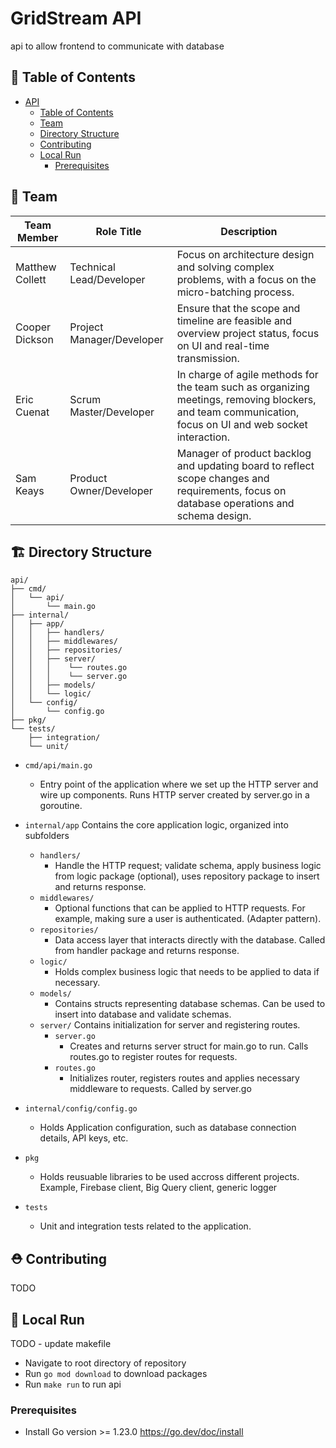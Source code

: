 # GridStream API

api to allow frontend to communicate with database

## 🧭 Table of Contents

- [API](#GridStream-API)
  - [Table of Contents](#-table-of-contents)
  - [Team](#-team)
  - [Directory Structure](#-directory-structure)
  - [Contributing](#-contributing)
  - [Local Run](#-local-run)
    - [Prerequisites](#prerequisites)

   
## 👥 Team

| Team Member     | Role Title                | Description                                                                                                                                             |
| --------------- | ------------------------- | ------------------------------------------------------------------------------------------------------------------------------------------------------- |
| Matthew Collett | Technical Lead/Developer  | Focus on architecture design and solving complex problems, with a focus on the micro-batching process.                                                  |
| Cooper Dickson  | Project Manager/Developer | Ensure that the scope and timeline are feasible and overview project status, focus on UI and real-time transmission.                                    |
| Eric Cuenat     | Scrum Master/Developer    | In charge of agile methods for the team such as organizing meetings, removing blockers, and team communication, focus on UI and web socket interaction. |
| Sam Keays       | Product Owner/Developer   | Manager of product backlog and updating board to reflect scope changes and requirements, focus on database operations and schema design.                |


## 🏗️ Directory Structure


```
api/
├── cmd/
│   └── api/
│       └── main.go
├── internal/
│   ├── app/
│   │   ├── handlers/
│   │   ├── middlewares/
│   │   ├── repositories/
│   │   ├── server/
│   │   │    └── routes.go
│   │   │    └── server.go
│   │   ├── models/
│   │   └── logic/
│   └── config/
│       └── config.go
├── pkg/
└── tests/
    ├── integration/
    └── unit/
```

- `cmd/api/main.go`
    - Entry point of the application where we set up the HTTP server and wire up components. Runs HTTP server created by server.go in a goroutine.

- `internal/app` Contains the core application logic, organized into subfolders
    - `handlers/`
        - Handle the HTTP request; validate schema, apply business logic from logic package (optional), uses repository package to insert and returns response.  
    - `middlewares/`
        - Optional functions that can be applied to HTTP requests. For example, making sure a user is authenticated. (Adapter pattern).  
    - `repositories/`
        - Data access layer that interacts directly with the database. Called from handler package and returns response.  
    - `logic/`
        - Holds complex business logic that needs to be applied to data if necessary.
    - `models/`
        - Contains structs representing database schemas. Can be used to insert into database and validate schemas.
    - `server/` Contains initialization for server and registering routes.
        - `server.go`
            - Creates and returns server struct for main.go to run. Calls routes.go to register routes for requests.
        - `routes.go`
            - Initializes router, registers routes and applies necessary middleware to requests. Called by server.go
    
- `internal/config/config.go`
    - Holds Application configuration, such as database connection details, API keys, etc.  

- `pkg`
    - Holds reusuable libraries to be used accross different projects. Example, Firebase client, Big Query client, generic logger

- `tests`
    - Unit and integration tests related to the application.
 
## ⛑️ Contributing
 TODO

## 🚀 Local Run
TODO - update makefile
- Navigate to root directory of repository
- Run `go mod download` to download packages
- Run `make run` to run api

### Prerequisites
- Install Go version >= 1.23.0 https://go.dev/doc/install
